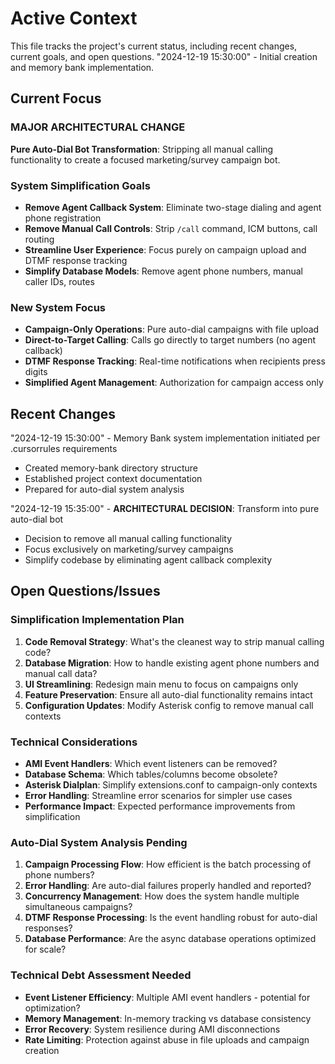 # Active Context

This file tracks the project's current status, including recent changes, current goals, and open questions.
"2024-12-19 15:30:00" - Initial creation and memory bank implementation.

## Current Focus

### **MAJOR ARCHITECTURAL CHANGE**
**Pure Auto-Dial Bot Transformation**: Stripping all manual calling functionality to create a focused marketing/survey campaign bot.

### System Simplification Goals
- **Remove Agent Callback System**: Eliminate two-stage dialing and agent phone registration
- **Remove Manual Call Controls**: Strip `/call` command, ICM buttons, call routing
- **Streamline User Experience**: Focus purely on campaign upload and DTMF response tracking
- **Simplify Database Models**: Remove agent phone numbers, manual caller IDs, routes

### New System Focus
- **Campaign-Only Operations**: Pure auto-dial campaigns with file upload
- **Direct-to-Target Calling**: Calls go directly to target numbers (no agent callback)
- **DTMF Response Tracking**: Real-time notifications when recipients press digits
- **Simplified Agent Management**: Authorization for campaign access only

## Recent Changes

"2024-12-19 15:30:00" - Memory Bank system implementation initiated per .cursorrules requirements
- Created memory-bank directory structure
- Established project context documentation
- Prepared for auto-dial system analysis

"2024-12-19 15:35:00" - **ARCHITECTURAL DECISION**: Transform into pure auto-dial bot
- Decision to remove all manual calling functionality
- Focus exclusively on marketing/survey campaigns
- Simplify codebase by eliminating agent callback complexity

## Open Questions/Issues

### Simplification Implementation Plan
1. **Code Removal Strategy**: What's the cleanest way to strip manual calling code?
2. **Database Migration**: How to handle existing agent phone numbers and manual call data?
3. **UI Streamlining**: Redesign main menu to focus on campaigns only
4. **Feature Preservation**: Ensure all auto-dial functionality remains intact
5. **Configuration Updates**: Modify Asterisk config to remove manual call contexts

### Technical Considerations
- **AMI Event Handlers**: Which event listeners can be removed?
- **Database Schema**: Which tables/columns become obsolete?
- **Asterisk Dialplan**: Simplify extensions.conf to campaign-only contexts
- **Error Handling**: Streamline error scenarios for simpler use cases
- **Performance Impact**: Expected performance improvements from simplification

### Auto-Dial System Analysis Pending
1. **Campaign Processing Flow**: How efficient is the batch processing of phone numbers?
2. **Error Handling**: Are auto-dial failures properly handled and reported?
3. **Concurrency Management**: How does the system handle multiple simultaneous campaigns?
4. **DTMF Response Processing**: Is the event handling robust for auto-dial responses?
5. **Database Performance**: Are the async database operations optimized for scale?

### Technical Debt Assessment Needed
- **Event Listener Efficiency**: Multiple AMI event handlers - potential for optimization?
- **Memory Management**: In-memory tracking vs database consistency
- **Error Recovery**: System resilience during AMI disconnections
- **Rate Limiting**: Protection against abuse in file uploads and campaign creation 